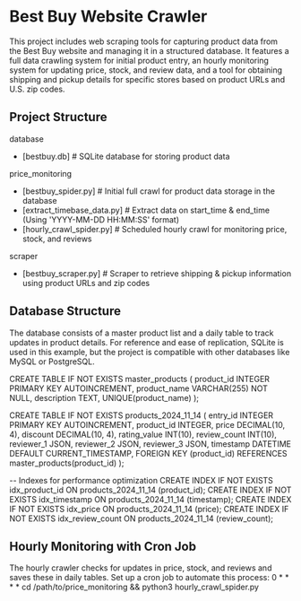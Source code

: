 # Best Buy Website Crawler

This project includes web scraping tools for capturing product data from the Best Buy website and managing it in a structured database. It features a full data crawling system for initial product entry, an hourly monitoring system for updating price, stock, and review data, and a tool for obtaining shipping and pickup details for specific stores based on product URLs and U.S. zip codes.

## Project Structure

database
 - [bestbuy.db] # SQLite database for storing product data

price_monitoring
 - [bestbuy_spider.py] # Initial full crawl for product data storage in the database
 - [extract_timebase_data.py] # Extract data on start_time & end_time (Using 'YYYY-MM-DD HH:MM:SS' format)
 - [hourly_crawl_spider.py] # Scheduled hourly crawl for monitoring price, stock, and reviews

scraper
 - [bestbuy_scraper.py] # Scraper to retrieve shipping & pickup information using product URLs and zip codes

## Database Structure
The database consists of a master product list and a daily table to track updates in product details. For reference and ease of replication, SQLite is used in this example, but the project is compatible with other databases like MySQL or PostgreSQL.

CREATE TABLE IF NOT EXISTS master_products (
    product_id INTEGER PRIMARY KEY AUTOINCREMENT,
    product_name VARCHAR(255) NOT NULL,
    description TEXT,
    UNIQUE(product_name)
);

CREATE TABLE IF NOT EXISTS products_2024_11_14 (
    entry_id INTEGER PRIMARY KEY AUTOINCREMENT,
    product_id INTEGER,
    price DECIMAL(10, 4),
    discount DECIMAL(10, 4),
    rating_value INT(10),
    review_count INT(10),
    reviewer_1 JSON,
    reviewer_2 JSON,
    reviewer_3 JSON,
    timestamp DATETIME DEFAULT CURRENT_TIMESTAMP,
    FOREIGN KEY (product_id) REFERENCES master_products(product_id)
);

-- Indexes for performance optimization
CREATE INDEX IF NOT EXISTS idx_product_id ON products_2024_11_14 (product_id);
CREATE INDEX IF NOT EXISTS idx_timestamp ON products_2024_11_14 (timestamp);
CREATE INDEX IF NOT EXISTS idx_price ON products_2024_11_14 (price);
CREATE INDEX IF NOT EXISTS idx_review_count ON products_2024_11_14 (review_count);

## Hourly Monitoring with Cron Job
The hourly crawler checks for updates in price, stock, and reviews and saves these in daily tables. Set up a cron job to automate this process:
0 * * * * cd /path/to/price_monitoring && python3 hourly_crawl_spider.py

